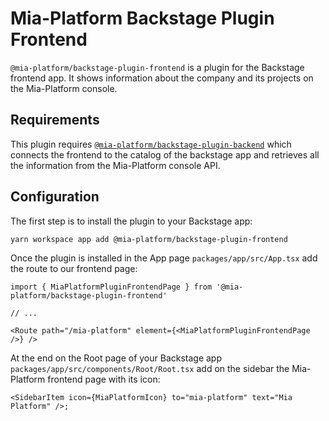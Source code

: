 # Mia-Platform Backstage Plugin Frontend

`@mia-platform/backstage-plugin-frontend` is a plugin for the Backstage frontend app. It shows information about the company and its projects on the Mia-Platform console.

## Requirements

This plugin requires [`@mia-platform/backstage-plugin-backend`](https://github.com/mia-platform/backstage-plugin/blob/main/packages/plugin-backend/README.md) which connects the frontend to the catalog of the backstage app and retrieves all the information from the Mia-Platform console API.

## Configuration

The first step is to install the plugin to your Backstage app:

```sh
yarn workspace app add @mia-platform/backstage-plugin-frontend
```

Once the plugin is installed in the App page `packages/app/src/App.tsx` add the route to our frontend page:

```tsx
import { MiaPlatformPluginFrontendPage } from '@mia-platform/backstage-plugin-frontend'

// ...

<Route path="/mia-platform" element={<MiaPlatformPluginFrontendPage />} />
```

At the end on the Root page of your Backstage app `packages/app/src/components/Root/Root.tsx` add on the sidebar the Mia-Platform frontend page with its icon:

```tsx
<SidebarItem icon={MiaPlatformIcon} to="mia-platform" text="Mia Platform" />;
```
